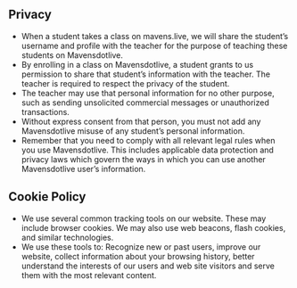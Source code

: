 <x-card>

## Privacy

- When a student takes a class on mavens.live, we will share the student’s username and
  profile with the teacher for the purpose of teaching these students on Mavensdotlive.
- By enrolling in a class on Mavensdotlive, a student grants to us permission to share
  that student’s information with the teacher. The teacher is required to respect the privacy
  of the student.
- The teacher may use that personal information for no other purpose, such as sending unsolicited
  commercial messages or unauthorized transactions.
- Without express consent from that person, you must not add any Mavensdotlive misuse of any
  student’s personal information.
- Remember that you need to comply with all relevant legal rules when you use Mavensdotlive. This
  includes applicable data protection and privacy laws which govern the ways in which you can use
  another Mavensdotlive user’s information.

</x-card>

<x-card>

## Cookie Policy

- We use several common tracking tools on our website. These may include browser cookies. We may
  also use web beacons, flash cookies, and similar technologies.
- We use these tools to: Recognize new or past users, improve our website, collect information about
  your browsing history, better understand the interests of our users and web site visitors and
  serve them with the most relevant content.

</x-card>
